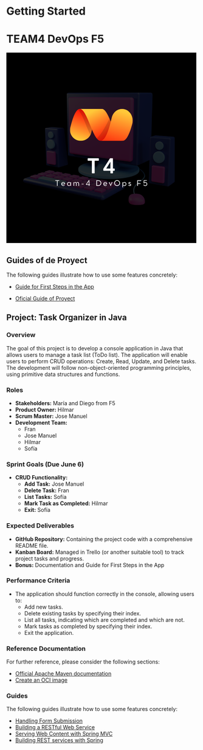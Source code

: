 # Getting Started 

# TEAM4 DevOps F5 
![Logo Team-4](./src/main/resources/static/images/T4.png)

## Guides of de Proyect
The following guides illustrate how to use some features concretely:
* [Guide for First Steps in the App](https://www.canva.com/design/DAGHSo-H5x8/l2saFTa9-Wvt6g_gjGz1Vw/view?utm_content=DAGHSo-H5x8&utm_campaign=designshare&utm_medium=link&utm_source=editor)

* [Oficial Guide of Proyect](https://www.canva.com/design/DAGGrq6ZbEg/GNq2wBCKOoupZ8DjJ7qA8Q/view?utm_content=DAGGrq6ZbEg&utm_campaign=designshare&utm_medium=link&utm_source=editor)


## Project: Task Organizer in Java

### Overview
The goal of this project is to develop a console application in Java that allows users to manage a task list (ToDo list). The application will enable users to perform CRUD operations: Create, Read, Update, and Delete tasks. The development will follow non-object-oriented programming principles, using primitive data structures and functions.

### Roles
- **Stakeholders:** María and Diego from F5
- **Product Owner:** Hilmar
- **Scrum Master:** Jose Manuel
- **Development Team:**
  - Fran
  - Jose Manuel
  - Hilmar
  - Sofía

### Sprint Goals (Due June 6)
- **CRUD Functionality:**
  - **Add Task:** Jose Manuel
  - **Delete Task:** Fran
  - **List Tasks:** Sofía
  - **Mark Task as Completed:** Hilmar
  - **Exit:** Sofía

### Expected Deliverables
- **GitHub Repository:** Containing the project code with a comprehensive README file.
- **Kanban Board:** Managed in Trello (or another suitable tool) to track project tasks and progress.
- **Bonus:** Documentation and Guide for First Steps in the App

### Performance Criteria
- The application should function correctly in the console, allowing users to:
  - Add new tasks.
  - Delete existing tasks by specifying their index.
  - List all tasks, indicating which are completed and which are not.
  - Mark tasks as completed by specifying their index.
  - Exit the application.



### Reference Documentation
For further reference, please consider the following sections:

* [Official Apache Maven documentation](https://maven.apache.org/guides/index.html)
* [Create an OCI image](https://docs.spring.io/spring-boot/docs/3.3.0/maven-plugin/reference/html/#build-image)

### Guides
The following guides illustrate how to use some features concretely:
* [Handling Form Submission](https://spring.io/guides/gs/handling-form-submission/)
* [Building a RESTful Web Service](https://spring.io/guides/gs/rest-service/)
* [Serving Web Content with Spring MVC](https://spring.io/guides/gs/serving-web-content/)
* [Building REST services with Spring](https://spring.io/guides/tutorials/rest/)


